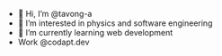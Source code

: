 - 👋 Hi, I’m @tavong-a
- 👀 I’m interested in physics and software engineering
- 🌱 I’m currently learning web development
- Work @codapt.dev

<!---
tavong-a/tavong-a is a ✨ special ✨ repository because its `README.md` (this file) appears on your GitHub profile.
You can click the Preview link to take a look at your changes.
--->
